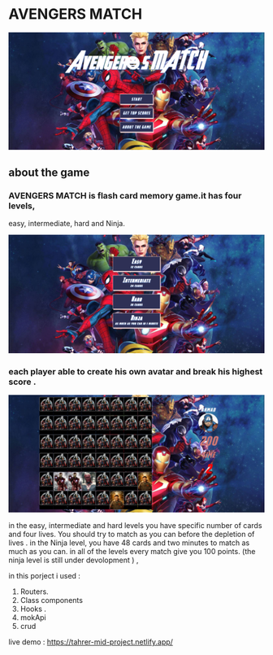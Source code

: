 # AVENGERS MATCH
![start](/src/assets/images/readme/start.png)
## about the game 
### AVENGERS MATCH is flash card memory game.it has four levels,
easy, intermediate, hard and Ninja. 

![levels](/src/assets/images/readme/levels.png)
### each player able to create his own avatar and break his highest score .
![score](/src/assets/images/readme/ninja.png)  



in the easy, intermediate and hard
levels you have specific number of cards and four lives. You should try
to match as you can before the depletion of lives .
in the Ninja level,
you have 48 cards and two minutes to match as much as you can. in all of
the levels every match give you 100 points.
(the ninja level is still under devolopment ) , 

in this porject i used  :
1.	Routers. 
2.	Class components 
3.	Hooks .
4.	mokApi
5.	crud

live demo :
https://tahrer-mid-project.netlify.app/

